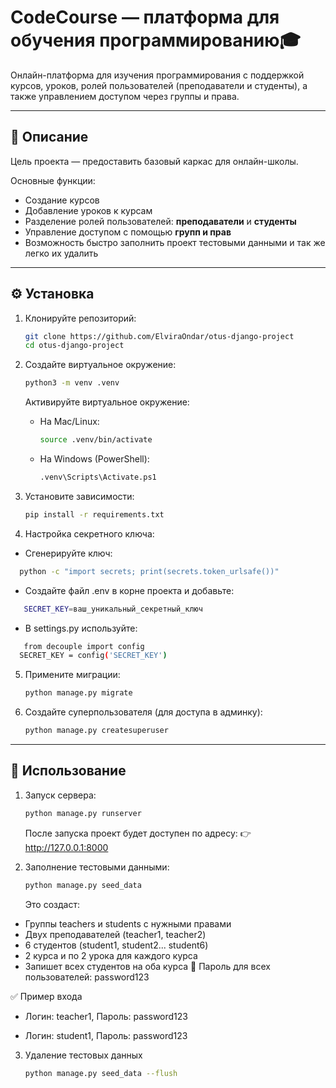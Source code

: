 # CodeCourse — платформа для обучения программированию🎓  

Онлайн-платформа для изучения программирования с поддержкой курсов, уроков, 
ролей пользователей (преподаватели и студенты), а также управлением доступом через группы и права.

---

## 📌 Описание  
Цель проекта — предоставить базовый каркас для онлайн-школы.  

Основные функции:  
- Создание курсов
- Добавление уроков к курсам
- Разделение ролей пользователей: **преподаватели** и **студенты** 
- Управление доступом с помощью **групп и прав**
- Возможность быстро заполнить проект тестовыми данными и так же легко их удалить

---

## ⚙️ Установка  
1. Клонируйте репозиторий:  
   ```bash
   git clone https://github.com/ElviraOndar/otus-django-project
   cd otus-django-project
   ```
   
2. Создайте виртуальное окружение:
   ```bash
   python3 -m venv .venv
   ```
   Активируйте виртуальное окружение:

   - На Mac/Linux:
      ```bash
      source .venv/bin/activate
      ```
   - На Windows (PowerShell):
      ```bash
      .venv\Scripts\Activate.ps1
      ```

3. Установите зависимости:  
   ```bash
   pip install -r requirements.txt
   ```
4. Настройка секретного ключа:

- Сгенерируйте ключ:
 ```bash
   python -c "import secrets; print(secrets.token_urlsafe())"
   ```
- Создайте файл .env в корне проекта и добавьте:
```bash
   SECRET_KEY=ваш_уникальный_секретный_ключ
   ```
- В settings.py используйте:
```bash
   from decouple import config
  SECRET_KEY = config('SECRET_KEY')
   ```

5. Примените миграции:  
   ```bash
   python manage.py migrate
   ```
6. Создайте суперпользователя (для доступа в админку):  
   ```bash
   python manage.py createsuperuser
   ```
   
---

## 🚀 Использование

1. Запуск сервера:  
   ```bash
   python manage.py runserver
   ```
   После запуска проект будет доступен по адресу:
👉 http://127.0.0.1:8000

2. Заполнение тестовыми данными:  
   ```bash
   python manage.py seed_data
   ```
   Это создаст:
- Группы teachers и students с нужными правами
- Двух преподавателей (teacher1, teacher2)
- 6 студентов (student1, student2... student6)
- 2 курса и по 2 урока для каждого курса
- Запишет всех студентов на оба курса
🔑 Пароль для всех пользователей: password123

✅ Пример входа

- Логин: teacher1, Пароль: password123

- Логин: student1, Пароль: password123

3. Удаление тестовых данных
   ```bash
   python manage.py seed_data --flush
   ```

